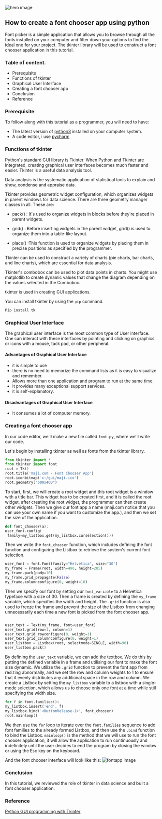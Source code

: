 
![hero image](/engineering-education/how-to-create-font-chooser-application/heroimage.jpg)
## How to create a font chooser app using python 

Font picker is a simple application that allows you to browse through all the fonts installed on your computer and filter down your options to find the ideal one for your project. The tkinter library will be used to construct a font chooser application in this tutorial.

### Table of content.

- Prerequisite
- Functions of tkinter
- Graphical User Interface
- Creating a font chooser app
- Conclusion
- Reference

### Prerequisite

To follow along with this tutorial as a programmer, you will need to have:

- The latest version of [python3](https://www.python.org/downloads/) installed on your computer system.
- A code editor, i use [pycharm](https://www.jetbrains.com/pycharm/download/) 

### Functions of tkinter

Python's standard GUI library is Tkinter. When Python and Tkinter are integrated, creating graphical user interfaces becomes much faster and easier.
Tkinter is a useful data analysis tool. 

Data analysis is the systematic application of statistical tools to explain and show, condense and appraise data.

Tkinter provides geometric widget configuration, which organizes widgets in parent windows for data science. There are three geometry manager classes in all. These are:

- pack() : It's used to organize widgets in blocks before they're placed in parent widgets.
 
- grid() : Before inserting widgets in the parent widget, grid() is used to organize them into a table-like layout.

- place() :This function is used to organize widgets by placing them in precise positions as specified by the programmer.

Tkinter can be used to construct a variety of charts (pie charts, bar charts, and line charts), which are essential for data analysis.

Tkinter's combobox can be used to plot data points in charts. You might use matplotlib to create dynamic values that change the diagram depending on the values selected in the Combobox.
 
 tkinter is used in creating GUI applications.
 
You can install tkinter by using the `pip` command.

```python
Pip install tk
```

### Graphical User Interface

The graphical user interface is the most common type of User Interface. One can interact with these interfaces by pointing and clicking on graphics or icons with a mouse, tack pad, or other peripheral.

#### Advantages of Graphical User Interface

- it is simple to use
- there is no need to memorize the command lists as it is easy to visualize and remember.
- Allows more than one application and program to run at the same time.
- It provides many exceptional support services.
- it is self-explanatory.

#### Disadvantages of Graphical User Interface

- It consumes a lot of computer memory.

### Creating a font chooser app

In our code editor, we'll make a new file called `font.py`, where we'll write our code.

Let's begin by installing tkinter as well as fonts from the tkinter library.

```python
from tkinter import *
from tkinter import font
root = Tk()
root.title('maji.com - Font Chooser App')
root.iconbitmap('c:/gui/maji.ico')
root.geometry("500x400")
```

To start, first, we will create a root widget and this root widget is a window with a title bar. This widget has to be created first, and it is called the root widget, after creating the root widget, the programmer can then create other widgets.
Then we give our font app a name (maji.com notice that you can use your own name if you want to customize the app.), and then we set the size of the application.

```python
def font_chooser(a):
user_font.config(
 family=my_listbox.get(my_listbox.curselection()))
```

Then we write the `font_chooser` function, which includes defining the font function and configuring the Listbox to retrieve the system's current font selection.

```python
user_font = font.Font(family="Helvetica", size="30")
my_frame = Frame(root, width=490, height=285)
my_frame.pack(pady=10)
my_frame.grid_propagate(False)
my_frame.columnconfigure(0, weight=10)
```

Then we specify our font by setting our `font_variable` to a Helvetica typeface with a size of 30. Then a frame is created by defining the `my_frame` variable, which specifies the width and height. The `.grid` function is also used to freeze the frame and prevent the size of the Listbox from changing unnecessarily each time a new font is picked from the font chooser app.

```python

user_text = Text(my_frame, font=user_font)
user_text.grid(row=1, column=1)
user_text.grid_rowconfigure(0, weight=1)
user_text.grid_columnconfigure(0, weight=1)
user_listbox = Listbox(root, selectmode=SINGLE, width=90)
user_listbox.pack()
 ```  

By defining the `user_text` variable, we can add the textbox. We do this by putting the defined variable in a frame and utilising our font to make the font size dynamic.
We utilize the `.grid` function to prevent the font app from resizing abnormally, and we set the row and column weights to 1 to ensure that it evenly distributes any additional space in the row and column.
We create a Listbox by setting the `my_listbox` variable to a listbox with a single-mode selection, which allows us to choose only one font at a time while still specifying the width size.

```python
for f in font.families():
my_listbox.insert('end', f)
my_listbox.bind('<ButtonRelease-1>', font_chooser)
root.mainloop()
```

We then use the `for` loop to iterate over the `font.families` sequence to add font families to the already formed Listbox, and then use the `.bind` function to bind the Listbox.
`mainloop()` is the method that we will use to run the font chooser application, it will allow the application to run continuously and indefinitely until the user decides to end the program by closing the window or using the Esc key on the keyboard.

And the font chooser interface will look like this:
![fontapp image](/engineering-education/how-to-create-font-chooser-application/fontchooser.png)

### Conclusion

 In this tutorial, we reviewed the role of tkinter in data science and built a font chooser application.

### Reference

 [Python GUI programming with Tkinter](https://www.perlego.com/book/721869/python-gui-programming-with-tkinter-pdf)

